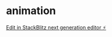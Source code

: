 # animation

[Edit in StackBlitz next generation editor ⚡️](https://stackblitz.com/~/github.com/PMariusf/animation)